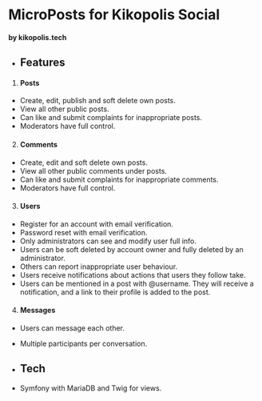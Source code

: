 # MicroPosts for Kikopolis Social
#### by kikopolis.tech

- ## Features

1. #### Posts
- Create, edit, publish and soft delete own posts.
- View all other public posts.
- Can like and submit complaints for inappropriate posts.
- Moderators have full control.

2. #### Comments 
- Create, edit and soft delete own posts.
- View all other public comments under posts.
- Can like and submit complaints for inappropriate comments.
- Moderators have full control.

3. #### Users 
- Register for an account with email verification. 
- Password reset with email verification.
- Only administrators can see and modify user full info. 
- Users can be soft deleted by account owner and fully deleted by an administrator.
- Others can report inappropriate user behaviour.
- Users receive notifications about actions that users they follow take.
- Users can be mentioned in a post with @username. They will receive a notification,
and a link to their profile is added to the post.

4. #### Messages
- Users can message each other.
- Multiple participants per conversation.

- ## Tech
- Symfony with MariaDB and Twig for views.